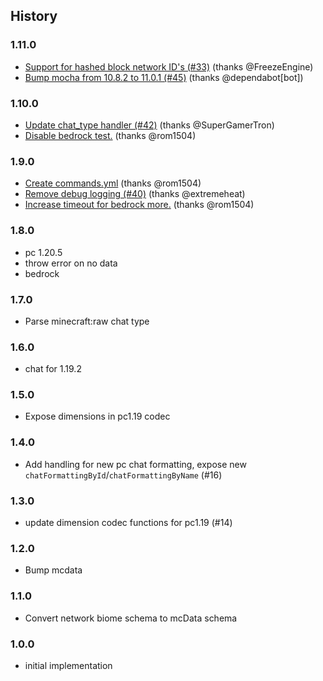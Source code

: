 ## History

### 1.11.0
* [Support for hashed block network ID's (#33)](https://github.com/PrismarineJS/prismarine-registry/commit/f3bc5c6f4f30c9226ff06115a0ea35632b81f19c) (thanks @FreezeEngine)
* [Bump mocha from 10.8.2 to 11.0.1 (#45)](https://github.com/PrismarineJS/prismarine-registry/commit/18a2d526ce6fa69824ef2b6d94442099e046d3f6) (thanks @dependabot[bot])

### 1.10.0
* [Update chat_type handler (#42)](https://github.com/PrismarineJS/prismarine-registry/commit/065405410bcb13b00597c18ccc78a3749daafb23) (thanks @SuperGamerTron)
* [Disable bedrock test.](https://github.com/PrismarineJS/prismarine-registry/commit/09e80105f354af3405f18c965370621f785136d5) (thanks @rom1504)

### 1.9.0
* [Create commands.yml](https://github.com/PrismarineJS/prismarine-registry/commit/1252f261d171ac1398bfebbd124cd5b79477d684) (thanks @rom1504)
* [Remove debug logging (#40)](https://github.com/PrismarineJS/prismarine-registry/commit/711af2a979af8f76ce9c4f4c7c23701eaf2cb613) (thanks @extremeheat)
* [Increase timeout for bedrock more.](https://github.com/PrismarineJS/prismarine-registry/commit/ae86b03449a007dc5a1ae2d3354201f0df28c588) (thanks @rom1504)

### 1.8.0

* pc 1.20.5
* throw error on no data
* bedrock

### 1.7.0

* Parse minecraft:raw chat type

### 1.6.0

* chat for 1.19.2

### 1.5.0
* Expose dimensions in pc1.19 codec

### 1.4.0
* Add handling for new pc chat formatting, expose new `chatFormattingById`/`chatFormattingByName` (#16)

### 1.3.0

* update dimension codec functions for pc1.19 (#14)

### 1.2.0

* Bump mcdata

### 1.1.0

* Convert network biome schema to mcData schema

### 1.0.0

* initial implementation
